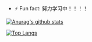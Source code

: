 <!--### Hi there 👋-->
<!--
**Leungwn/Leungwn** is a ✨ _special_ ✨ repository because its `README.md` (this file) appears on your GitHub profile.

Here are some ideas to get you started:

- 🔭 I’m currently working on ...
- 🌱 I’m currently learning ...
- 👯 I’m looking to collaborate on ...
- 🤔 I’m looking for help with ...
- 💬 Ask me about ...
- 📫 How to reach me: ...
- 😄 Pronouns: ...
- ⚡ Fun fact: ...
-->
- ⚡ Fun fact: 努力学习中！！！！

[![Anurag's github stats](https://github-readme-stats.vercel.app/api?username=Leungwn&show_icons=true&theme=tokyonight)](https://github.com/anuraghazra/github-readme-stats)

[![Top Langs](https://github-readme-stats.vercel.app/api/top-langs/?username=Leungwn&layout=compact&theme=tokyonight)](https://github.com/anuraghazra/github-readme-stats)

<!--[![repo](https://github-readme-stats.vercel.app/api/pin/?username=Leungwn&repo=)](https://github.com/anuraghazra/github-readme-stats)-->
